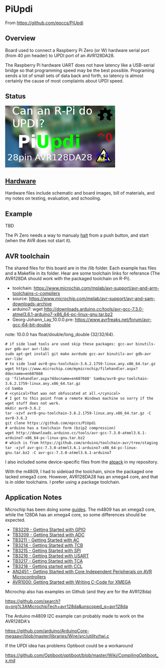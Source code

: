 # PiUpdi

From <https://github.com/epccs/PiUpdi>

## Overview

Board used to connect a Raspberry Pi Zero (or W) hardware serial port (from 40 pin header) to UPDI port of an AVR128DA28. 

The Raspberry Pi hardware UART does not have latency like a USB-serial bridge so that programming speed may be the best possible. Programing sends a lot of small sets of data back and forth, so latency is almost certainly the cause of most complaints about UPDI speed.


## Status

![Status](./Hardware/status_icon.png "Status")


## [Hardware](./Hardware)

Hardware files include schematic and board images, bill of materials, and my notes on testing, evaluation, and schooling.


## Example

TBD


The Pi Zero needs a way to manualy [halt] from a push button, and start (when the AVR does not start it).

[halt]: ./Shutdown


## AVR toolchain

The shared files for this board are in the /lib folder. Each example has files and a Makefile in its folder. Hear are some toolchain links for referance (The AVR128DA should work with the packaged toolchain on R-Pi).

* toolchain: https://www.microchip.com/mplab/avr-support/avr-and-arm-toolchains-c-compilers
* source: https://www.microchip.com/mplab/avr-support/avr-and-sam-downloads-archive
* arduino7: wget http://downloads.arduino.cc/tools/avr-gcc-7.3.0-atmel3.6.1-arduino7-x86_64-pc-linux-gnu.tar.bz2
* Georg-Johann_Lay_10.0.0.pre: https://www.avrfreaks.net/forum/avr-gcc-64-bit-double

note: 10.0.0 has float/double/long_double (32/32/64).

```
# if side load tools are used skip these packages: gcc-avr binutils-avr gdb-avr avr-libc 
sudo apt-get install git make avrdude gcc-avr binutils-avr gdb-avr avr-libc
# to side load avr8-gnu-toolchain-3.6.2.1759-linux.any.x86_64.tar.gz
wget https://www.microchip.com/mymicrochip/filehandler.aspx?ddocname=en607660
cp 'filehandler.aspx?ddocname=en607660' Samba/avr8-gnu-toolchain-3.6.2.1759-linux.any.x86_64.tar.gz
cd Samba
# <cynical>That was not obfuscated at all.</cynical>
# I got to this point from a remote Windows machine so sorry if the wget stuff does not work.
mkdir avr8-3.6.2
tar -xzvf avr8-gnu-toolchain-3.6.2.1759-linux.any.x86_64.tar.gz -C avr8-3.6.2
git clone https://github.com/epccs/PiUpdi
# arduino has a toolchain form (bzip2 compression)
wget http://downloads.arduino.cc/tools/avr-gcc-7.3.0-atmel3.6.1-arduino7-x86_64-pc-linux-gnu.tar.bz2
# which is from https://github.com/arduino/toolchain-avr/tree/staging
tar -xjvf avr-gcc-7.3.0-atmel3.6.1-arduino7-x86_64-pc-linux-gnu.tar.bz2 -C avr-gcc-7.3.0-atmel3.6.1-arduino7
```

I also included some device-specific files from the [atpack] in my repository.

[atpack]: http://packs.download.atmel.com/

With the m4809, I had to sideload the toolchain, since the packaged one lacked xmega3 core. However, AVR128DA28 has an xmega4 core, and that is in older toolchains. I prefer using a package toolchain.


## Application Notes

Microchip has been doing some [guides]. The m4809 has an xmega3 core, while the 128DA has an xmega4 core, so some differences should be expected.

[guides]: https://www.avrfreaks.net/forum/getting-started-attiny-1-0-series-application-notes

* [TB3229 - Getting Started with GPIO](http://ww1.microchip.com/downloads/en/Appnotes/90003229A.pdf)
* [TB3209 - Getting Started with ADC](http://ww1.microchip.com/downloads/en/AppNotes/TB3209-Getting-Started-with-ADC-90003209A.pdf)
* [TB3211 - Getting Started with AC](http://ww1.microchip.com/downloads/en/AppNotes/TB3211-Getting-Started-with-AC-90003211A.pdf)
* [TB3214 - Getting Started with TCB](http://ww1.microchip.com/downloads/en/AppNotes/TB3214-Getting-Started-with-TCB-90003214A.pdf)
* [TB3215 - Getting Started with SPI](http://ww1.microchip.com/downloads/en/AppNotes/TB3215-Getting-Started-with-SPI-90003215A.pdf)
* [TB3216 - Getting Started with USART](http://ww1.microchip.com/downloads/en/AppNotes/TB3216-Getting-Started-with-USART-90003216A.pdf)
* [TB3217 - Getting Started with TCA](http://ww1.microchip.com/downloads/en/AppNotes/TB3217-Getting-Started-with-TCA-90003217A.pdf)
* [TB3218 - Getting started with CCL](http://ww1.microchip.com/downloads/en/AppNotes/TB3218-Getting-Started-with-CCL-90003218A.pdf)
* [AN2451 - Getting Started with Core Independent Peripherals on AVR Microcontrollers](http://ww1.microchip.com/downloads/en/AppNotes/Getting-Started-with-Peripherals-on-AVR-MCU-00002451C.pdf)
* [AVR1000: Getting Started with Writing C-Code for XMEGA](http://ww1.microchip.com/downloads/en/AppNotes/doc8075.pdf)

Microchip also has examples on Github (and they are for the AVR128da)

https://github.com/search?q=org%3AMicrochipTech+avr128da&unscoped_q=avr128da

The Arduino m4809 I2C example can probably made to work on the AVR128DA's

https://github.com/arduino/ArduinoCore-megaavr/blob/master/libraries/Wire/src/utility/twi.c

If the UPDI idea has problems Optiboot could be a workaround

https://github.com/Optiboot/optiboot/blob/master/Wiki/CompilingOptiboot_x.md